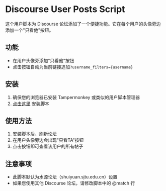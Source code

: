 # Discourse User Posts Script

这个用户脚本为 Discourse 论坛添加了一个便捷功能。它在每个用户的头像旁边添加一个"只看他"按钮。

## 功能

- 在用户头像旁添加"只看他"按钮
- 点击按钮自动为当前链接追加`?username_filters={username}`

## 安装

1. 确保您的浏览器已安装 Tampermonkey 或类似的用户脚本管理器
2. [点击这里](https://github.com/xzcxzcyy/Discourse-Read-His-Post/raw/main/read-his-post.user.js) 安装脚本

## 使用方法

1. 安装脚本后，刷新论坛
2. 在用户头像旁边会出现"只看TA"按钮
3. 点击按钮即可查看该用户的所有帖子

## 注意事项

- 此脚本默认为水源论坛（shuiyuan.sjtu.edu.cn）设置
- 如果您使用其他 Discourse 论坛，请修改脚本中的 @match 行

